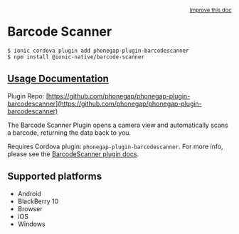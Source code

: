 <a style="float:right;font-size:12px;" href="http://github.com/ionic-team/ionic-native/edit/master/src/@ionic-native/plugins/barcode-scanner/index.ts#L80">
  Improve this doc
</a>

# Barcode Scanner

```
$ ionic cordova plugin add phonegap-plugin-barcodescanner
$ npm install @ionic-native/barcode-scanner
```

## [Usage Documentation](https://ionicframework.com/docs/native/barcode-scanner/)

Plugin Repo: [https://github.com/phonegap/phonegap-plugin-barcodescanner](https://github.com/phonegap/phonegap-plugin-barcodescanner)

The Barcode Scanner Plugin opens a camera view and automatically scans a barcode, returning the data back to you.

Requires Cordova plugin: `phonegap-plugin-barcodescanner`. For more info, please see the [BarcodeScanner plugin docs](https://github.com/phonegap/phonegap-plugin-barcodescanner).

## Supported platforms
- Android
- BlackBerry 10
- Browser
- iOS
- Windows



